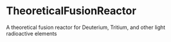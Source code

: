 # TheoreticalFusionReactor
A theoretical fusion reactor for Deuterium, Tritium, and other light radioactive elements
